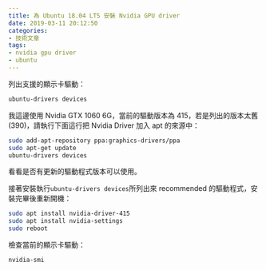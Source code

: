 ```yaml
---
title: 為 Ubuntu 18.04 LTS 安裝 Nvidia GPU driver
date: 2019-03-11 20:12:50
categories:
- 技術文章
tags:
- nvidia gpu driver
- ubuntu
---
```

列出支援的顯示卡驅動：

```bash
ubuntu-drivers devices
```

我這邊使用 Nvidia GTX 1060 6G，當前的驅動版本為 415，若是列出的版本太舊(390)，請執行下面這行把 Nvidia Driver 加入 apt 的來源中：

```sh
sudo add-apt-repository ppa:graphics-drivers/ppa
sudo apt-get update
ubuntu-drivers devices
```

看看是否有更新的驅動程式版本可以使用。

<!-- more -->

接著安裝執行`ubuntu-drivers devices`所列出來 recommended 的驅動程式，安裝完畢後重新開機：

```sh
sudo apt install nvidia-driver-415
sudo apt install nvidia-settings
sudo reboot
```

檢查當前的顯示卡驅動：

```sh
nvidia-smi
```
